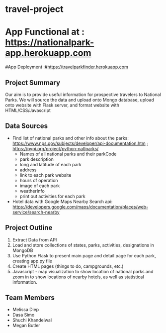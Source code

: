 # travel-project 
# App Functional at : https://nationalpark-app.herokuapp.com
#App Deployment :#https://travelparkfinder.herokuapp.com

## Project Summary
Our aim is to provide useful information for prospective travelers to National Parks.
We will source the data and upload onto Mongo database,  upload onto website with Flask server, and format website with HTML/CSS/Javascript

## Data Sources
* Find list of national parks and other info about the parks: https://www.nps.gov/subjects/developer/api-documentation.htm ; https://pypi.org/project/python-natlparks/
  * Names of all national parks and their parkCode
  * park description
  * long and latitude of each park
  * address
  * link to each park website
  * hours of operation
  * image of each park
  * weatherInfo
  * print out activities for each park
* Hotel data with Google Maps Nearby Search api: https://developers.google.com/maps/documentation/places/web-service/search-nearby

## Project Outline
1. Extract Data from API  
2. Load and store collections of states, parks, activities, designations in MongoDB 
3. Use Python Flask to present main page and detail page for each park, creating app.py file
4. Create HTML pages (things to do, campgrounds, etc.) 
5. Javascript - map visualization to show location of national parks and zoom in to show locations of nearby hotels, as well as statistical information.


## Team Members
* Melissa Diep
* Dasa Simo
* Shuchi Khandelwal 
* Megan Butler
